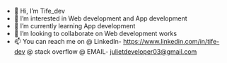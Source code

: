 - 👋 Hi, I’m Tife_dev
- 👀 I’m interested in Web development and App development
- 🌱 I’m currently learning App development
- 💞️ I’m looking to collaborate on Web development works
- 📫 You can reach me on 
@ LinkedIn- https://www.linkedin.com/in/tife-dev
@ stack overflow 
@ EMAIL-  julietdeveloper03@gmail.com

<!---
Gold03/Gold03 is a ✨ special ✨ repository because its `README.md` (this file) appears on your GitHub profile.
You can click the Preview link to take a look at your changes.
--->
